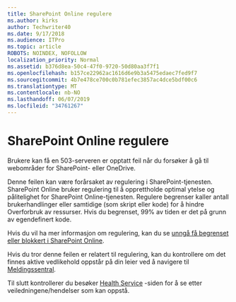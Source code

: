 ```yaml
---
title: SharePoint Online regulere
ms.author: kirks
author: Techwriter40
ms.date: 9/17/2018
ms.audience: ITPro
ms.topic: article
ROBOTS: NOINDEX, NOFOLLOW
localization_priority: Normal
ms.assetid: b376d8ea-50c4-47f0-9720-50d80aa3f7f1
ms.openlocfilehash: b157ce22962ac1616d6e9b3a5475edaec7fed9f7
ms.sourcegitcommit: 4b7e478ce700c0b781efec3857ac4dce5bdf00c6
ms.translationtype: MT
ms.contentlocale: nb-NO
ms.lasthandoff: 06/07/2019
ms.locfileid: "34761267"
---
```

# <a name="sharepoint-online-throttling"></a>SharePoint Online regulere

Brukere kan få en 503-serveren er opptatt feil når du forsøker å gå til webområder for SharePoint- eller OneDrive. 

Denne feilen kan være forårsaket av regulering i SharePoint-tjenesten. SharePoint Online bruker regulering til å opprettholde optimal ytelse og pålitelighet for SharePoint Online-tjenesten. Regulere begrenser kaller antall brukerhandlinger eller samtidige (som skript eller kode) for å hindre Overforbruk av ressurser. Hvis du begrenset, 99% av tiden er det på grunn av egendefinert kode.

Hvis du vil ha mer informasjon om regulering, kan du se [unngå få begrenset eller blokkert i SharePoint Online](https://docs.microsoft.com/sharepoint/dev/general-development/how-to-avoid-getting-throttled-or-blocked-in-sharepoint-online).

Hvis du tror denne feilen er relatert til regulering, kan du kontrollere om det finnes aktive vedlikehold oppstår på din leier ved å navigere til [Meldingssentral](https://portal.office.com/adminportal/home#/MessageCenter).

 Til slutt kontrollerer du besøker [Health Service](https://portal.office.com/adminportal/home#/servicehealth) -siden for å se etter veiledningene/hendelser som kan oppstå.

